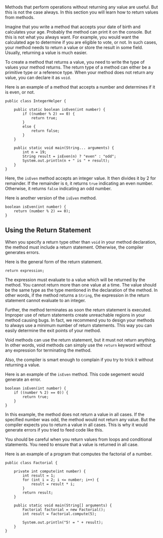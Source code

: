 Methods that perform operations without returning any value are useful. But this
is not the case always. In this section you will learn how to return values
from methods.

Imagine that you write a method that accepts your date of birth and calculates
your age. Probably the method can print it on the console. But this is not what
you always want. For example, you would want the calculated age to determine if
you are eligible to vote, or not. In such cases, your method needs to return
a value or store the result in some field. Usually, returning a value is much
easier.

To create a method that returns a value, you need to write the type of values
your method returns. The return type of a method can either be a primitive type
or a reference type. When your method does not return any value, you can declare
it as `void`.

Here is an example of a method that accepts a number and determines if it
is even, or not.
```
public class IntegerHelper {

    public static boolean isEven(int number) {
        if ((number % 2) == 0) {
            return true;
        }
        else {
            return false;
        }
    }
    
    public static void main(String... arguments) {
        int n = 19;
        String result = isEven(n) ? "even" : "odd";
        System.out.println(n + " is " + result); 
    }
}
```

Here, the `isEven` method accepts an integer value. It then divides it by 2 for
remainder. If the remainder is `0`, it returns `true` indicating an even number.
Otherwise, it returns `false` indicating an odd number.

Here is another version of the `isEven` method.
```
boolean isEven(int number) {
    return (number % 2) == 0);
}
```

## Using the Return Statement

When you specify a return type other than `void` in your method declaration,
the method must include a return statement. Otherwise, the compiler generates
errors.

Here is the general form of the return statement.

```
return expression;
```

The expression must evaluate to a value which will be returned by the method.
You cannot return more than one value at a time.
The value should be the same type as the type mentioned in the declaration
of the method. In other words, if the method returns a `String`, the expression
in the return statement cannot evaluate to an integer.

Further, the method terminates as soon the return statement is executed. Improper
use of return statements create unreachable regions in your method causing bugs.
In fact, we recommend you to design your methods to always use a minimum number
of return statements. This way you can easily determine the exit points of your
method.

Void methods can use the return statement, but it must not return anything.
In other words, void methods can simply use the `return` keyword without any
expression for terminating the method.

Also, the compiler is smart enough to complain if you try to trick it
without returning a value.

Here is an example of the `isEven` method. This code segement would generate
an error.

```
boolean isEven(int number) {
    if ((number % 2) == 0)) {
        return true;
    }
}
```

In this example, the method does not return a value in all cases. If the specified
number was odd, the method would not return any value. But the compiler expects
you to return a value in all cases. This is why it would generate errors if you
tried to feed code like this.

You should be careful when you return values from loops and conditional statements.
You need to ensure that a value is returned in all case.

Here is an example of a program that computes the factorial of a number.
```
public class Factorial {

	private int compute(int number) {
		int result = 1;
		for (int i = 2; i <= number; i++) {
			result = result * i;
		}
		return result;
	}

	public static void main(String[] arguments) {
		Factorial factorial = new Factorial();
		int result = factorial.compute(5);

		System.out.println("5! = " + result);
	}
}
```